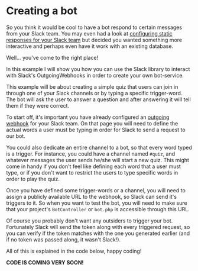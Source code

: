 # Creating a bot

So you think it would be cool to have a bot respond to certain messages from your Slack team. You may even had a look at
[configuring static responses for your Slack team](https://slack.com/customize/slackbot) but decided you wanted something
more interactive and perhaps even have it work with an existing database.

Well... you've come to the right place!

In this example I will show you how you can use the Slack library to interact with Slack's OutgoingWebhooks in order to
create your own bot-service.

This example will be about creating a simple quiz that users can join in through one of your Slack channels or by typing
a specific trigger-word. The bot will ask the user to answer a question and after answering it will tell them if they
were correct.

To start off, it's important you have already configured an [outgoing webhook](https://slack.com/services/new/outgoing-webhook)
for your Slack team. On that page you will need to define the actual words a user must be typing in order for Slack to
send a request to our bot.

You could also dedicate an entire channel to a bot, so that every word typed is a trigger. For instance, you could have
a channel named ``#quiz``, and whatever messages the user sends he/she will start a new quiz.
This might come in handy if you don't feel like defining each word that a user must type, or if you don't want to
restrict the users to type specific words in order to play the quiz.

Once you have defined some trigger-words or a channel, you will need to assign a publicly available URL to the webhook,
so Slack can send it's triggers to it. So when you want to test the bot, you will need to make sure that your project's
``BotController`` or ``bot.php`` is accessible through this URL.

Of course you probably don't want any outsiders to trigger your bot. Fortunately Slack will send the token along with
every triggered request, so you can verify if the token matches with the one you generated earlier
(and if no token was passed along, it wasn't Slack!).

All of this is explained in the code below, happy coding!


**CODE IS COMING VERY SOON!**